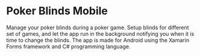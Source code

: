 # Poker Blinds Mobile
 
Manage your poker blinds during a poker game. Setup blinds for different set of games, and let the app run in the background notifying you when it is time to change the blinds.
The app is made for Android using the Xamarin Forms framework and C# programming language.
